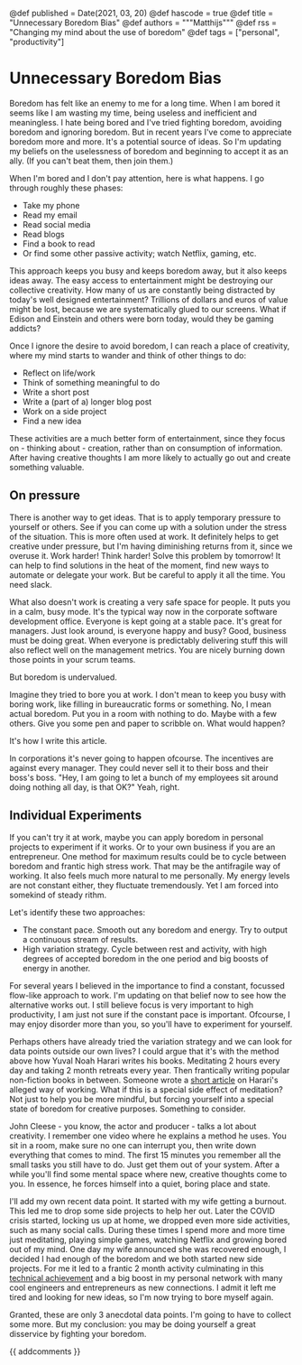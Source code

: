 @def published = Date(2021, 03, 20)
@def hascode = true
@def title = "Unnecessary Boredom Bias"
@def authors = """Matthijs"""
@def rss = "Changing my mind about the use of boredom"
@def tags = ["personal", "productivity"]

# Unnecessary Boredom Bias

Boredom has felt like an enemy to me for a long time. When I am bored it seems like I am wasting my time, being useless and inefficient and meaningless. I hate being bored and I've tried fighting boredom, avoiding boredom and ignoring boredom. But in recent years I've come to appreciate boredom more and more. It's a potential source of ideas. So I'm updating my beliefs on the uselessness of boredom and beginning to accept it as an ally. (If you can't beat them, then join them.)

When I'm bored and I don't pay attention, here is what happens. I go through roughly these phases:
* Take my phone
* Read my email
* Read social media
* Read blogs
* Find a book to read
* Or find some other passive activity; watch Netflix, gaming, etc.

This approach keeps you busy and keeps boredom away, but it also keeps ideas away. The easy access to entertainment might be destroying our collective creativity. How many of us are constantly being distracted by today's well designed entertainment? Trillions of dollars and euros of value might be lost, because we are systematically glued to our screens. What if Edison and Einstein and others were born today, would they be gaming addicts?

Once I ignore the desire to avoid boredom, I can reach a place of creativity, where my mind starts to wander and think of other things to do:
* Reflect on life/work
* Think of something meaningful to do
* Write a short post
* Write a (part of a) longer blog post
* Work on a side project
* Find a new idea

These activities are a much better form of entertainment, since they focus on - thinking about - creation, rather than on consumption of information. After having creative thoughts I am more likely to actually go out and create something valuable.

## On pressure

There is another way to get ideas. That is to apply temporary pressure to yourself or others. See if you can come up with a solution under the stress of the situation. This is more often used at work. It definitely helps to get creative under pressure, but I'm having diminishing returns from it, since we overuse it. Work harder! Think harder! Solve this problem by tomorrow! It can help to find solutions in the heat of the moment, find new ways to automate or delegate your work. But be careful to apply it all the time. You need slack.

What also doesn't work is creating a very safe space for people. It puts you in a calm, busy mode. It's the typical way now in the corporate software development office. Everyone is kept going at a stable pace. It's great for managers. Just look around, is everyone happy and busy? Good, business must be doing great. When everyone is predictably delivering stuff this will also reflect well on the management metrics. You are nicely burning down those points in your scrum teams. 

But boredom is undervalued.

Imagine they tried to bore you at work. I don't mean to keep you busy with boring work, like filling in bureaucratic forms or something. No, I mean actual boredom. Put you in a room with nothing to do. Maybe with a few others. Give you some pen and paper to scribble on. What would happen?

It's how I write this article.

In corporations it's never going to happen ofcourse. The incentives are against every manager. They could never sell it to their boss and their boss's boss. "Hey, I am going to let a bunch of my employees sit around doing nothing all day, is that OK?" Yeah, right.

## Individual Experiments

If you can't try it at work, maybe you can apply boredom in personal projects to experiment if it works. Or to your own business if you are an entrepreneur. One method for maximum results could be to cycle between boredom and frantic high stress work. That may be the antifragile way of working. It also feels much more natural to me personally. My energy levels are not constant either, they fluctuate tremendously. Yet I am forced into somekind of steady rithm. 

Let's identify these two approaches:
* The constant pace. Smooth out any boredom and energy. Try to output a continuous stream of results.
* High variation strategy. Cycle between rest and activity, with high degrees of accepted boredom in the one period and big boosts of energy in another.

For several years I believed in the importance to find a constant, focussed flow-like approach to work. I'm updating on that belief now to see how the alternative works out. I still believe focus is very important to high productivity, I am just not sure if the constant pace is important. Ofcourse, I may enjoy disorder more than you, so you'll have to experiment for yourself.

Perhaps others have already tried the variation strategy and we can look for data points outside our own lives? I could argue that it's with the method above how Yuval Noah Harari writes his books. Meditating 2 hours every day and taking 2 month retreats every year. Then frantically writing popular non-fiction books in between. Someone wrote a [short article](https://link.medium.com/1Q5rqFScGeb) on Harari's alleged way of working. What if this is a special side effect of meditation? Not just to help you be more mindful, but forcing yourself into a special state of boredom for creative purposes. Something to consider.

John Cleese - you know, the actor and producer - talks a lot about creativity. I remember one video where he explains a method he uses. You sit in a room, make sure no one can interrupt you, then write down everything that comes to mind. The first 15 minutes you remember all the small tasks you still have to do. Just get them out of your system. After a while you'll find some mental space where new, creative thoughts come to you. In essence, he forces himself into a quiet, boring place and state.

I'll add my own recent data point. It started with my wife getting a burnout. This led me to drop some side projects to help her out. Later the COVID crisis started, locking us up at home, we dropped even more side activities, such as many social calls. During these times I spend more and more time just meditating, playing simple games, watching Netflix and growing bored out of my mind. One day my wife announced she was recovered enough, I decided I had enough of the boredom and we both started new side projects. For me it led to a frantic 2 month activity culminating in this [technical achievement](https://www.functionalnoise.com/pages/2021-02-22-biosignal-machine-learning/) and a big boost in my personal network with many cool engineers and entrepreneurs as new connections. I admit it left me tired and looking for new ideas, so I'm now trying to bore myself again.

Granted, these are only 3 anecdotal data points. I'm going to have to collect some more. But my conclusion: you may be doing yourself a great disservice by fighting your boredom.

{{ addcomments }}